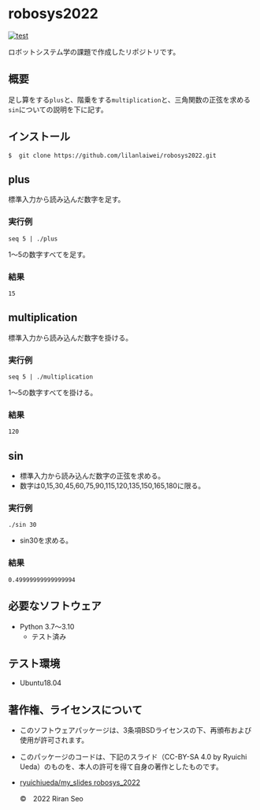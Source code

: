 # robosys2022
[![test](https://github.com/lilanlaiwei/robosys2022/actions/workflows/test.yml/badge.svg?branch=main)](https://github.com/lilanlaiwei/robosys2022/actions/workflows/test.yml)

ロボットシステム学の課題で作成したリポジトリです。

## 概要
足し算をする```plus```と、階乗をする```multiplication```と、三角関数の正弦を求める```sin```についての説明を下に記す。

## インストール
```
$  git clone https://github.com/lilanlaiwei/robosys2022.git
```


## plus
標準入力から読み込んだ数字を足す。

### 実行例
```
seq 5 | ./plus
```
1～5の数字すべてを足す。

### 結果
```
15
``` 


## multiplication
標準入力から読み込んだ数字を掛ける。

### 実行例
```
seq 5 | ./multiplication
```
1～5の数字すべてを掛ける。

### 結果
```
120
```  


## sin
 * 標準入力から読み込んだ数字の正弦を求める。
 * 数字は0,15,30,45,60,75,90,115,120,135,150,165,180に限る。

### 実行例
```
./sin 30
```
   * sin30を求める。

### 結果
```
0.49999999999999994
```



## 必要なソフトウェア
 * Python  3.7～3.10
   * テスト済み

## テスト環境
 * Ubuntu18.04

## 著作権、ライセンスについて
 * このソフトウェアパッケージは、3条項BSDライセンスの下、再頒布および使用が許可されます。
 
 * このパッケージのコードは、下記のスライド（CC-BY-SA 4.0 by Ryuichi Ueda）のものを、本人の許可を得て自身の著作としたものです。
      
 * [ryuichiueda/my_slides robosys_2022](https://github.com/ryuichiueda/my_slides/tree/master/robosys_2022)

	©　2022 Riran Seo

